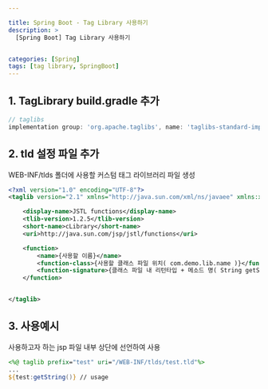 ```yaml
---

title: Spring Boot - Tag Library 사용하기
description: >
  [Spring Boot] Tag Library 사용하기


categories: [Spring]
tags: [tag library, SpringBoot]
---
```




## 1. TagLibrary build.gradle 추가

```gradle
// taglibs
implementation group: 'org.apache.taglibs', name: 'taglibs-standard-impl', version: '1.2.5'
```

## 2. tld 설정 파일 추가

WEB-INF/tlds 폴더에 사용할 커스텀 태그 라이브러리 파일 생성

```xml
<?xml version="1.0" encoding="UTF-8"?>
<taglib version="2.1" xmlns="http://java.sun.com/xml/ns/javaee" xmlns:xsi="http://www.w3.org/2001/XMLSchema-instance" xsi:schemaLocation="http://java.sun.com/xml/ns/javaee http://java.sun.com/xml/ns/javaee/web-jsptaglibrary_2_1.xsd">

    <display-name>JSTL functions</display-name>
    <tlib-version>1.2.5</tlib-version>
    <short-name>cLibrary</short-name>
    <uri>http://java.sun.com/jsp/jstl/functions</uri>

    <function>
        <name>{사용할 이름}</name>
        <function-class>{사용할 클래스 파일 위치( com.demo.lib.name )}</function-class>
        <function-signature>{클래스 파일 내 리턴타입 + 메소드 명( String getString() )}</function-signature>
    </function>


</taglib>
```

## 3. 사용예시

사용하고자 하는 jsp 파일 내부 상단에 선언하여 사용

```jsp
<%@ taglib prefix="test" uri="/WEB-INF/tlds/test.tld"%>
...
${test:getString()} // usage
```
